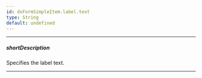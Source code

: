 ```yaml
---
id: dxFormSimpleItem.label.text
type: String
default: undefined
---
```

---
##### shortDescription
Specifies the label text.

---
